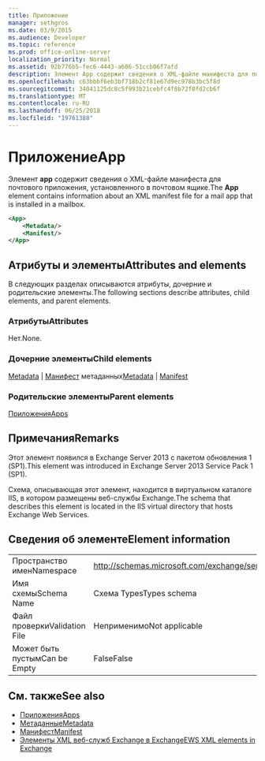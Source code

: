 ```yaml
---
title: Приложение
manager: sethgros
ms.date: 03/9/2015
ms.audience: Developer
ms.topic: reference
ms.prod: office-online-server
localization_priority: Normal
ms.assetid: 92b776b5-fec6-4443-a606-51ccb06f7afd
description: Элемент App содержит сведения о XML-файле манифеста для почтового приложения, установленного в почтовом ящике.
ms.openlocfilehash: c63bbbf6eb3bf718b2cf81e67d9ec978b3bc5f8d
ms.sourcegitcommit: 34041125dc8c5f993b21cebfc4f8b72f0fd2cb6f
ms.translationtype: MT
ms.contentlocale: ru-RU
ms.lasthandoff: 06/25/2018
ms.locfileid: "19761388"
---
```

# <a name="app"></a><span data-ttu-id="46715-103">Приложение</span><span class="sxs-lookup"><span data-stu-id="46715-103">App</span></span>

<span data-ttu-id="46715-104">Элемент **app** содержит сведения о XML-файле манифеста для почтового приложения, установленного в почтовом ящике.</span><span class="sxs-lookup"><span data-stu-id="46715-104">The **App** element contains information about an XML manifest file for a mail app that is installed in a mailbox.</span></span> 
  
```XML
<App>
    <Metadata/>
    <Manifest/>
</App>
```

## <a name="attributes-and-elements"></a><span data-ttu-id="46715-105">Атрибуты и элементы</span><span class="sxs-lookup"><span data-stu-id="46715-105">Attributes and elements</span></span>

<span data-ttu-id="46715-106">В следующих разделах описываются атрибуты, дочерние и родительские элементы.</span><span class="sxs-lookup"><span data-stu-id="46715-106">The following sections describe attributes, child elements, and parent elements.</span></span>
  
### <a name="attributes"></a><span data-ttu-id="46715-107">Атрибуты</span><span class="sxs-lookup"><span data-stu-id="46715-107">Attributes</span></span>

<span data-ttu-id="46715-108">Нет.</span><span class="sxs-lookup"><span data-stu-id="46715-108">None.</span></span>
  
### <a name="child-elements"></a><span data-ttu-id="46715-109">Дочерние элементы</span><span class="sxs-lookup"><span data-stu-id="46715-109">Child elements</span></span>

<span data-ttu-id="46715-110">[Metadata](metadata-ex15websvcsotherref.md) | [Манифест](manifest.md) метаданных</span><span class="sxs-lookup"><span data-stu-id="46715-110">[Metadata](metadata-ex15websvcsotherref.md) | [Manifest](manifest.md)</span></span>
  
### <a name="parent-elements"></a><span data-ttu-id="46715-111">Родительские элементы</span><span class="sxs-lookup"><span data-stu-id="46715-111">Parent elements</span></span>

[<span data-ttu-id="46715-112">Приложения</span><span class="sxs-lookup"><span data-stu-id="46715-112">Apps</span></span>](apps.md)
  
## <a name="remarks"></a><span data-ttu-id="46715-113">Примечания</span><span class="sxs-lookup"><span data-stu-id="46715-113">Remarks</span></span>

<span data-ttu-id="46715-114">Этот элемент появился в Exchange Server 2013 с пакетом обновления 1 (SP1).</span><span class="sxs-lookup"><span data-stu-id="46715-114">This element was introduced in Exchange Server 2013 Service Pack 1 (SP1).</span></span>
  
<span data-ttu-id="46715-115">Схема, описывающая этот элемент, находится в виртуальном каталоге IIS, в котором размещены веб-службы Exchange.</span><span class="sxs-lookup"><span data-stu-id="46715-115">The schema that describes this element is located in the IIS virtual directory that hosts Exchange Web Services.</span></span>
  
## <a name="element-information"></a><span data-ttu-id="46715-116">Сведения об элементе</span><span class="sxs-lookup"><span data-stu-id="46715-116">Element information</span></span>

|||
|:-----|:-----|
|<span data-ttu-id="46715-117">Пространство имен</span><span class="sxs-lookup"><span data-stu-id="46715-117">Namespace</span></span>  <br/> |http://schemas.microsoft.com/exchange/services/2006/types  <br/> |
|<span data-ttu-id="46715-118">Имя схемы</span><span class="sxs-lookup"><span data-stu-id="46715-118">Schema Name</span></span>  <br/> |<span data-ttu-id="46715-119">Схема Types</span><span class="sxs-lookup"><span data-stu-id="46715-119">Types schema</span></span>  <br/> |
|<span data-ttu-id="46715-120">Файл проверки</span><span class="sxs-lookup"><span data-stu-id="46715-120">Validation File</span></span>  <br/> |<span data-ttu-id="46715-121">Неприменимо</span><span class="sxs-lookup"><span data-stu-id="46715-121">Not applicable</span></span>  <br/> |
|<span data-ttu-id="46715-122">Может быть пустым</span><span class="sxs-lookup"><span data-stu-id="46715-122">Can be Empty</span></span>  <br/> |<span data-ttu-id="46715-123">False</span><span class="sxs-lookup"><span data-stu-id="46715-123">False</span></span>  <br/> |
   
## <a name="see-also"></a><span data-ttu-id="46715-124">См. также</span><span class="sxs-lookup"><span data-stu-id="46715-124">See also</span></span>

- [<span data-ttu-id="46715-125">Приложения</span><span class="sxs-lookup"><span data-stu-id="46715-125">Apps</span></span>](apps.md)
- [<span data-ttu-id="46715-126">Метаданные</span><span class="sxs-lookup"><span data-stu-id="46715-126">Metadata</span></span>](metadata-ex15websvcsotherref.md)
- [<span data-ttu-id="46715-127">Манифест</span><span class="sxs-lookup"><span data-stu-id="46715-127">Manifest</span></span>](manifest.md)
- [<span data-ttu-id="46715-128">Элементы XML веб-служб Exchange в Exchange</span><span class="sxs-lookup"><span data-stu-id="46715-128">EWS XML elements in Exchange</span></span>](ews-xml-elements-in-exchange.md)

